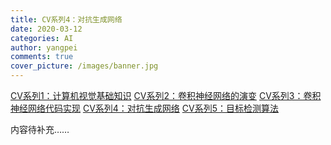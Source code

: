 ```yaml
---
title: CV系列4：对抗生成网络
date: 2020-03-12
categories: AI
author: yangpei
comments: true
cover_picture: /images/banner.jpg
---
```


<!-- more -->

[CV系列1：计算机视觉基础知识](https://iloveyou11.github.io/2020/02/16/CV-01/)
[CV系列2：卷积神经网络的演变](https://iloveyou11.github.io/2020/02/20/CV-02/)
[CV系列3：卷积神经网络代码实现](https://iloveyou11.github.io/2020/03/01/CV-03/)
[CV系列4：对抗生成网络](https://iloveyou11.github.io/2020/03/12/CV-04/)
[CV系列5：目标检测算法](https://iloveyou11.github.io/2020/03/19/CV-05/)

内容待补充……